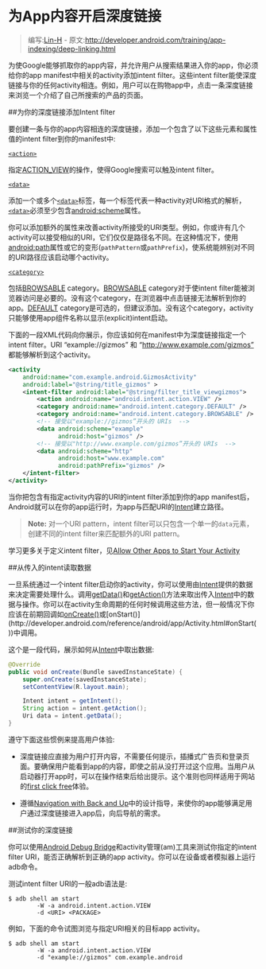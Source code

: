 # 为App内容开启深度链接

> 编写:[Lin-H](https://github.com/Lin-H) - 原文:<http://developer.android.com/training/app-indexing/deep-linking.html>

为使Google能够抓取你的app内容，并允许用户从搜索结果进入你的app，你必须给你的app manifest中相关的activity添加intent filter。这些intent filter能使深度链接与你的任何activity相连。例如，用户可以在购物app中，点击一条深度链接来浏览一个介绍了自己所搜索的产品的页面。

##为你的深度链接添加Intent filter

要创建一条与你的app内容相连的深度链接，添加一个包含了以下这些元素和属性值的intent filter到你的manifest中:

[`<action>`](http://developer.android.com/guide/topics/manifest/action-element.html)

指定[ACTION_VIEW](http://developer.android.com/reference/android/content/Intent.html#ACTION_VIEW)的操作，使得Google搜索可以触及intent filter。

[`<data>`](http://developer.android.com/guide/topics/manifest/data-element.html)

添加一个或多个[`<data>`](http://developer.android.com/guide/topics/manifest/data-element.html)标签，每一个标签代表一种activity对URI格式的解析，[`<data>`](http://developer.android.com/guide/topics/manifest/data-element.html)必须至少包含[android:scheme](http://developer.android.com/guide/topics/manifest/data-element.html#scheme)属性。

你可以添加额外的属性来改善activity所接受的URI类型。例如，你或许有几个activity可以接受相似的URI，它们仅仅是路径名不同。在这种情况下，使用[android:path](http://developer.android.com/guide/topics/manifest/data-element.html#path)属性或它的变形(`pathPattern`或`pathPrefix`)，使系统能辨别对不同的URI路径应该启动哪个activity。

[`<category>`](http://developer.android.com/guide/topics/manifest/category-element.html)

包括[BROWSABLE](http://developer.android.com/reference/android/content/Intent.html#CATEGORY_BROWSABLE) category。[BROWSABLE](http://developer.android.com/reference/android/content/Intent.html#CATEGORY_BROWSABLE) category对于使intent filter能被浏览器访问是必要的。没有这个category，在浏览器中点击链接无法解析到你的app。[DEFAULT](http://developer.android.com/reference/android/content/Intent.html#CATEGORY_DEFAULT) category是可选的，但建议添加。没有这个category，activity只能够使用app组件名称以显示(explicit)intent启动。

下面的一段XML代码向你展示，你应该如何在manifest中为深度链接指定一个intent filter。URI “example://gizmos” 和 “http://www.example.com/gizmos” 都能够解析到这个activity。

```xml
<activity
    android:name="com.example.android.GizmosActivity"
    android:label="@string/title_gizmos" >
    <intent-filter android:label="@string/filter_title_viewgizmos">
        <action android:name="android.intent.action.VIEW" />
        <category android:name="android.intent.category.DEFAULT" />
        <category android:name="android.intent.category.BROWSABLE" />
        <!-- 接受以"example://gizmos”开头的 URIs  -->
        <data android:scheme="example"
              android:host="gizmos" />
        <!-- 接受以"http://www.example.com/gizmos”开头的 URIs  -->
        <data android:scheme="http"
              android:host="www.example.com"
              android:pathPrefix="gizmos" />
    </intent-filter>
</activity>
```

当你把包含有指定activity内容的URI的intent filter添加到你的app manifest后，Android就可以在你的app运行时，为app与匹配URI的[Intent](http://developer.android.com/reference/android/content/Intent.html)建立路径。

> **Note:** 对一个URI pattern，intent filter可以只包含一个单一的`data`元素，创建不同的intent filter来匹配额外的URI pattern。

学习更多关于定义intent filter，见[Allow Other Apps to Start Your Activity](http://developer.android.com/training/basics/intents/filters.html)

##从传入的intent读取数据

一旦系统通过一个intent filter启动你的activity，你可以使用由[Intent](http://developer.android.com/reference/android/content/Intent.html)提供的数据来决定需要处理什么。调用[getData()](http://developer.android.com/reference/android/content/Intent.html#getData())和[getAction()](http://developer.android.com/reference/android/content/Intent.html#getAction())方法来取出传入[Intent](http://developer.android.com/reference/android/content/Intent.html)中的数据与操作。你可以在activity生命周期的任何时候调用这些方法，但一般情况下你应该在前期回调如[onCreate()](http://developer.android.com/reference/android/app/Activity.html#onCreate(android.os.Bundle))或[onStart()](http://developer.android.com/reference/android/app/Activity.html#onStart())中调用。

这个是一段代码，展示如何从[Intent](http://developer.android.com/reference/android/content/Intent.html)中取出数据:

```java
@Override
public void onCreate(Bundle savedInstanceState) {
    super.onCreate(savedInstanceState);
    setContentView(R.layout.main);

    Intent intent = getIntent();
    String action = intent.getAction();
    Uri data = intent.getData();
}
```

遵守下面这些惯例来提高用户体验:

* 深度链接应直接为用户打开内容，不需要任何提示，插播式广告页和登录页面。要确保用户能看到app的内容，即使之前从没打开过这个应用。当用户从启动器打开app时，可以在操作结束后给出提示。这个准则也同样适用于网站的[first click free](https://support.google.com/webmasters/answer/74536?hl=en)体验。

* 遵循[Navigation with Back and Up](http://developer.android.com/design/patterns/navigation.html)中的设计指导，来使你的app能够满足用户通过深度链接进入app后，向后导航的需求。

##测试你的深度链接

你可以使用[Android Debug Bridge](http://developer.android.com/tools/help/adb.html)和activity管理(am)工具来测试你指定的intent filter URI，能否正确解析到正确的app activity。你可以在设备或者模拟器上运行adb命令。

测试intent filter URI的一般adb语法是:

```
$ adb shell am start
        -W -a android.intent.action.VIEW
        -d <URI> <PACKAGE>
```

例如，下面的命令试图浏览与指定URI相关的目标app activity。

```
$ adb shell am start
        -W -a android.intent.action.VIEW
        -d "example://gizmos" com.example.android
```
